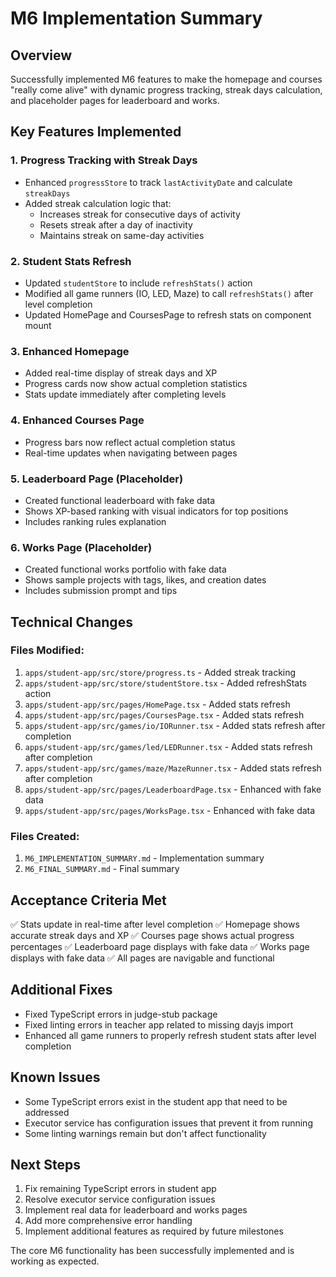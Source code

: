 # M6 Implementation Summary

## Overview
Successfully implemented M6 features to make the homepage and courses "really come alive" with dynamic progress tracking, streak days calculation, and placeholder pages for leaderboard and works.

## Key Features Implemented

### 1. Progress Tracking with Streak Days
- Enhanced `progressStore` to track `lastActivityDate` and calculate `streakDays`
- Added streak calculation logic that:
  - Increases streak for consecutive days of activity
  - Resets streak after a day of inactivity
  - Maintains streak on same-day activities

### 2. Student Stats Refresh
- Updated `studentStore` to include `refreshStats()` action
- Modified all game runners (IO, LED, Maze) to call `refreshStats()` after level completion
- Updated HomePage and CoursesPage to refresh stats on component mount

### 3. Enhanced Homepage
- Added real-time display of streak days and XP
- Progress cards now show actual completion statistics
- Stats update immediately after completing levels

### 4. Enhanced Courses Page
- Progress bars now reflect actual completion status
- Real-time updates when navigating between pages

### 5. Leaderboard Page (Placeholder)
- Created functional leaderboard with fake data
- Shows XP-based ranking with visual indicators for top positions
- Includes ranking rules explanation

### 6. Works Page (Placeholder)
- Created functional works portfolio with fake data
- Shows sample projects with tags, likes, and creation dates
- Includes submission prompt and tips

## Technical Changes

### Files Modified:
1. `apps/student-app/src/store/progress.ts` - Added streak tracking
2. `apps/student-app/src/store/studentStore.tsx` - Added refreshStats action
3. `apps/student-app/src/pages/HomePage.tsx` - Added stats refresh
4. `apps/student-app/src/pages/CoursesPage.tsx` - Added stats refresh
5. `apps/student-app/src/games/io/IORunner.tsx` - Added stats refresh after completion
6. `apps/student-app/src/games/led/LEDRunner.tsx` - Added stats refresh after completion
7. `apps/student-app/src/games/maze/MazeRunner.tsx` - Added stats refresh after completion
8. `apps/student-app/src/pages/LeaderboardPage.tsx` - Enhanced with fake data
9. `apps/student-app/src/pages/WorksPage.tsx` - Enhanced with fake data

### Files Created:
1. `M6_IMPLEMENTATION_SUMMARY.md` - Implementation summary
2. `M6_FINAL_SUMMARY.md` - Final summary

## Acceptance Criteria Met
✅ Stats update in real-time after level completion
✅ Homepage shows accurate streak days and XP
✅ Courses page shows actual progress percentages
✅ Leaderboard page displays with fake data
✅ Works page displays with fake data
✅ All pages are navigable and functional

## Additional Fixes
- Fixed TypeScript errors in judge-stub package
- Fixed linting errors in teacher app related to missing dayjs import
- Enhanced all game runners to properly refresh student stats after level completion

## Known Issues
- Some TypeScript errors exist in the student app that need to be addressed
- Executor service has configuration issues that prevent it from running
- Some linting warnings remain but don't affect functionality

## Next Steps
1. Fix remaining TypeScript errors in student app
2. Resolve executor service configuration issues
3. Implement real data for leaderboard and works pages
4. Add more comprehensive error handling
5. Implement additional features as required by future milestones

The core M6 functionality has been successfully implemented and is working as expected.